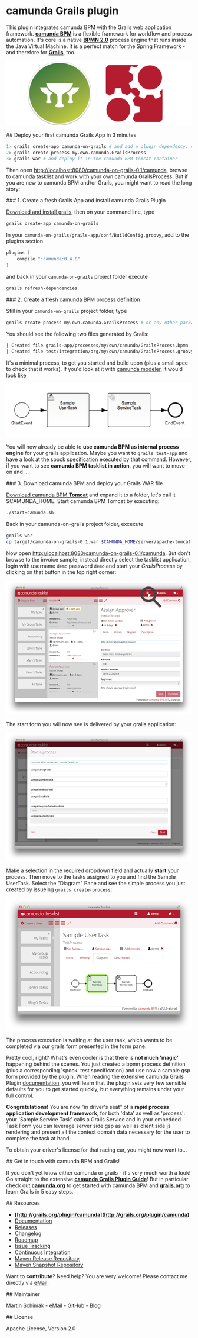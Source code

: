 # camunda Grails plugin 

This plugin integrates camunda BPM with the Grails web application framework.
**[camunda BPM](http://camunda.org)** is a flexible framework for workflow and process automation. 
It's core is a native **[BPMN 2.0](http://www.omg.org/spec/BPMN/2.0/)** process engine that runs 
inside the Java Virtual Machine. It is a perfect match for the Spring Framework - and therefore 
for **[Grails](http://grails.org)**, too.

![camunda and grails logo](./src/docs/images/camunda-and-grails.png)

<a name="get-started"/>
## Deploy your first camunda Grails App in 3 minutes

```bash
1> grails create-app camunda-on-grails # and add a plugin dependency: compile ':camunda:0.4.0'
2> grails create-process my.own.camunda.GrailsProcess
3> grails war # and deploy it in the camunda BPM tomcat container
```

Then open [http://localhost:8080/camunda-on-grails-0.1/camunda](http://localhost:8080/camunda-on-grails-0.1/camunda), 
browse to camunda tasklist and work with your own camunda GrailsProcess. But if you are new to camunda BPM and/or 
Grails, you might want to read the long story:

<a name="install"/>
### 1. Create a fresh Grails App and install camunda Grails Plugin

[Download and install grails](https://grails.org/download), then on your command line, type
```bash
grails create-app camunda-on-grails
```
In your `camunda-on-grails/grails-app/conf/BuildConfig.groovy`, add to the plugins section
```groovy
plugins {
    compile ":camunda:0.4.0"
}
```
and back in your `camunda-on-grails` project folder execute
```bash
grails refresh-dependencies
```

<a name="install"/>
### 2. Create a fresh camunda BPM process definition

Still in your `camunda-on-grails` project folder, type
```bash
grails create-process my.own.camunda.GrailsProcess # or any other package and name of your choice
```
You should see the following two files generated by Grails:
```bash
| Created file grails-app/processes/my/own/camunda/GrailsProcess.bpmn
| Created file test/integration/org/my/own/camunda/GrailsProcess.groovy
```
It's a minimal process, to get you started and build upon (plus a small spec to check that it works). 
If you'd look at it with [camunda modeler](http://camunda.org/bpmn/tool/), it would look like

![camunda BPM modeler](./src/docs/images/TestProcess.png)

You will now already be able to **use camunda BPM as internal process engine** for your grails application. 
Maybe you want to `grails test-app` and have a look at the 
[spock specification](https://github.com/plexiti/camunda-grails-plugin/blob/feature/extended-readme/test/integration/grails/plugin/camunda/test/TestProcessSpec.groovy) 
executed by that command. However, if you want to see **camunda BPM tasklist in action**, you will want to move on and ...

<a name="install"/>
### 3. Download camunda BPM and deploy your Grails WAR file

[Download camunda BPM **Tomcat**](http://camunda.org/download/) and expand it to a folder, let's call it 
$CAMUNDA_HOME. Start camunda BPM Tomcat by executing:

```bash
./start-camunda.sh
```

Back in your camunda-on-grails project folder, excecute
```bash
grails war
cp target/camunda-on-grails-0.1.war $CAMUNDA_HOME/server/apache-tomcat-7.0.50/webapps
```
Now open [http://localhost:8080/camunda-on-grails-0.1/camunda](http://localhost:8080/camunda-on-grails-0.1/camunda).
But don't browse to the invoice sample, instead directly select the tasklist application, login with username 
`demo` password `demo` and start your *GrailsProcess* by clicking on that button in the top right corner:

![camunda BPM tasklist](./src/docs/images/tasklist-dashboard-start-process.png)

The start form you will now see is delivered by your grails application:
 
![camunda BPM tasklist](./src/docs/images/tasklist-start-process.png)
 
Make a selection in the required dropdown field and actually **start** your process. Then move to the tasks 
assigned to you and find the Sample UserTask. Select the "Diagram" Pane and see the simple process you just 
created by issueing `grails create-process`:

![camunda BPM tasklist](./src/docs/images/tasklist-diagram-pane.png)

The process execution is waiting at the user task, which wants to be completed via our grails form presented 
in the form pane.

Pretty cool, right? What's even cooler is that there is **not much 'magic'** happening behind the scenes. You just 
created a bpmn process definition (plus a corresponding 'spock' test specification) and use now a sample gsp 
form provided by the plugin. When reading the extensive camunda Grails Plugin 
[documentation](http://plexiti.github.io/camunda-grails-plugin), you will learn that the plugin sets very few 
sensible defaults for you to get started quickly, but everything remains under your full control.

**Congratulations!** You are now "in driver's seat" of a **rapid process application development framework**,
for both 'data' as well as 'process': your 'Sample Service Task' calls a Grails Service and in your embedded Task 
Form you can leverage server side gsp as well as client side js rendering and present all the context domain 
data necessary for the user to complete the task at hand. 

To obtain your driver's license for that racing car, you might now want to...

<a name="get-in-touch"/>
## Get in touch with camunda BPM and Grails!

If you don't yet know either camunda or grails - it's very much worth a look! Go straight to the extensive 
**[camunda Grails Plugin Guide](http://plexiti.github.io/camunda-grails-plugin/)**!
But in particular check out **[camunda.org](http://camunda.org/get-started/)** to get started with 
camunda BPM and **[grails.org](http://grails.org/learn)** to learn Grails in 5 easy steps. 

<a name="resources"/>
## Resources

* **[http://grails.org/plugin/camunda](http://grails.org/plugin/camunda)**
* [Documentation](http://plexiti.github.io/camunda-grails-plugin)
* [Releases](https://github.com/plexiti/camunda-grails-plugin/releases)
* [Changelog](https://github.com/plexiti/camunda-grails-plugin/milestones?direction=desc&sort=completeness&state=closed)
* [Roadmap](https://github.com/martinschimak/camunda-grails-plugin/milestones)
* [Issue Tracking](https://github.com/plexiti/camunda-grails-plugin/issues)
* [Continuous Integration](https://plexiti-foss.ci.cloudbees.com/job/camunda-grails-plugin/job/camunda-grails-plugin/)
* [Maven Release Repository](http://repo.grails.org/grails/plugins-releases/org/grails/plugins/camunda/)
* [Maven Snapshot Repository](https://repository-plexiti-foss.forge.cloudbees.com/snapshot/org/grails/plugins/camunda/)

Want to **contribute**? Need help? You are very welcome! Please contact me directly via [eMail](mailto:martin.schimak@plexiti.com).

<a name="maintainer"/>
## Maintainer

Martin Schimak - [eMail](mailto:martin.schimak@plexiti.com) - [GitHub](https://github.com/martinschimak) - [Blog](http://plexiti.com)

<a name="license"/>
## License

Apache License, Version 2.0
